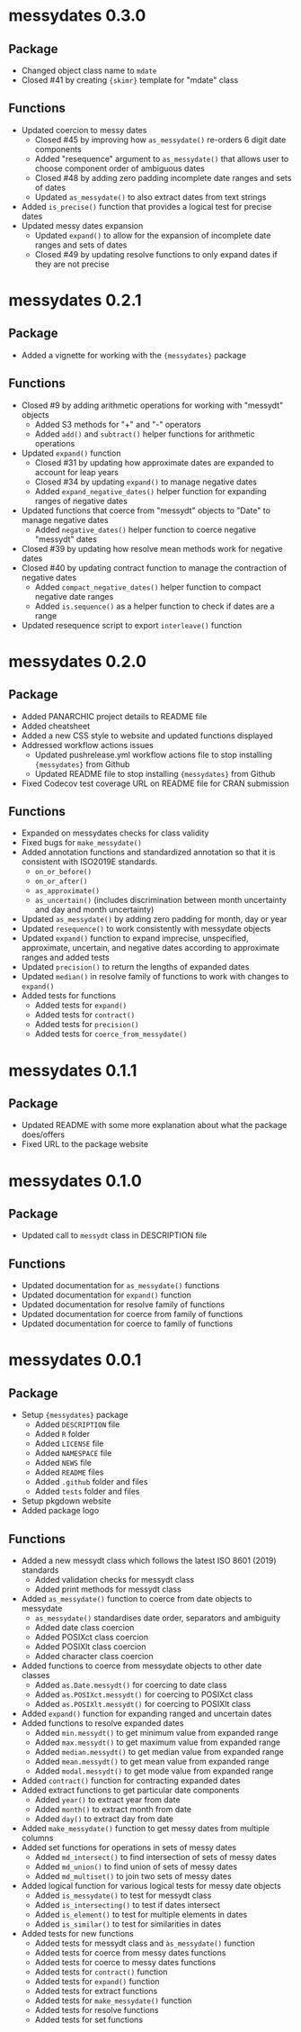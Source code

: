 # messydates 0.3.0

## Package

* Changed object class name to `mdate`
* Closed #41 by creating `{skimr}` template for "mdate" class

## Functions

* Updated coercion to messy dates
  * Closed #45 by improving how `as_messydate()` re-orders 6 digit date components
  * Added "resequence" argument to `as_messydate()` that allows user to choose component order of ambiguous dates
  * Closed #48 by adding zero padding incomplete date ranges and sets of dates
  * Updated `as_messydate()` to also extract dates from text strings
* Added `is_precise()` function that provides a logical test for precise dates
* Updated messy dates expansion
  * Updated `expand()` to allow for the expansion of incomplete date ranges and sets of dates
  * Closed #49 by updating resolve functions to only expand dates if they are not precise

# messydates 0.2.1

## Package

* Added a vignette for working with the `{messydates}` package

## Functions

* Closed #9 by adding arithmetic operations for working with "messydt" objects
  * Added S3 methods for "+" and "-" operators
  * Added `add()` and `subtract()` helper functions for arithmetic operations
* Updated `expand()` function
  * Closed #31 by updating how approximate dates are expanded to account for leap years 
  * Closed #34 by updating `expand()` to manage negative dates
  * Added `expand_negative_dates()` helper function for expanding ranges of negative dates
* Updated functions that coerce from "messydt" objects to "Date" to manage negative dates
  * Added `negative_dates()` helper function to coerce negative "messydt" dates 
* Closed #39 by updating how resolve mean methods work for negative dates
* Closed #40 by updating contract function to manage the contraction of negative dates
  * Added `compact_negative_dates()` helper function to compact negative date ranges
  * Added `is.sequence()` as a helper function to check if dates are a range
* Updated resequence script to export `interleave()` function

# messydates 0.2.0

## Package
* Added PANARCHIC project details to README file
* Added cheatsheet
* Added a new CSS style to website and updated functions displayed
* Addressed workflow actions issues
  * Updated pushrelease.yml workflow actions file to stop installing 
  `{messydates}` from Github
  * Updated README file to stop installing `{messydates}` from Github
* Fixed Codecov test coverage URL on README file for CRAN submission

## Functions
* Expanded on messydates checks for class validity
* Fixed bugs for `make_messydate()`
* Added annotation functions and standardized annotation so that it is 
consistent with ISO2019E standards.
  * `on_or_before()`
  * `on_or_after()`
  * `as_approximate()`
  * `as_uncertain()` (includes discrimination between month uncertainty and 
  day and month uncertainty)
* Updated `as_messydate()` by adding zero padding for month, day or year
* Updated `resequence()` to work consistently with messydate objects
* Updated `expand()` function to expand imprecise, unspecified, approximate, 
uncertain, and negative dates according to approximate ranges and added tests
* Updated `precision()` to return the lengths of expanded dates
* Updated `median()` in resolve family of functions to work with changes to 
`expand()`
* Added tests for functions
  * Added tests for `expand()`
  * Added tests for `contract()`
  * Added tests for `precision()`
  * Added tests for `coerce_from_messydate()`
  

# messydates 0.1.1

## Package

* Updated README with some more explanation about what the package does/offers
* Fixed URL to the package website

# messydates 0.1.0

## Package

* Updated call to `messydt` class in DESCRIPTION file

## Functions

* Updated documentation for `as_messydate()` functions
* Updated documentation for `expand()` function
* Updated documentation for resolve family of functions
* Updated documentation for coerce from family of functions
* Updated documentation for coerce to family of functions

# messydates 0.0.1

## Package

* Setup `{messydates}` package
  * Added `DESCRIPTION` file
  * Added `R` folder
  * Added `LICENSE` file
  * Added `NAMESPACE` file
  * Added `NEWS` file
  * Added `README` files
  * Added `.github` folder and files
  * Added `tests` folder and files
* Setup pkgdown website
* Added package logo

## Functions

* Added a new messydt class which follows the latest ISO 8601 (2019) standards
  * Added validation checks for messydt class
  * Added print methods for messydt class
* Added `as_messydate()` function to coerce from date objects to messydate
  * `as_messydate()` standardises date order, separators and ambiguity
  * Added date class coercion
  * Added POSIXct class coercion
  * Added POSIXlt class coercion
  * Added character class coercion
* Added functions to coerce from messydate objects to other date classes
  * Added `as.Date.messydt()` for coercing to date class
  * Added `as.POSIXct.messydt()` for coercing to POSIXct class
  * Added `as.POSIXlt.messydt()` for coercing to POSIXlt class
* Added `expand()` function for expanding ranged and uncertain dates
* Added functions to resolve expanded dates
  * Added `min.messydt()` to get minimum value from expanded range
  * Added `max.messydt()` to get maximum value from expanded range
  * Added `median.messydt()` to get median value from expanded range
  * Added `mean.messydt()` to get mean value from expanded range
  * Added `modal.messydt()` to get mode value from expanded range
* Added `contract()` function for contracting expanded dates
* Added extract functions to get particular date components
  * Added `year()` to extract year from date
  * Added `month()` to extract month from date
  * Added `day()` to extract day from date
* Added `make_messydate()` function to get messy dates from multiple columns
* Added set functions for operations in sets of messy dates
  * Added `md_intersect()` to find intersection of sets of messy dates
  * Added `md_union()` to find union of sets of messy dates
  * Added `md_multiset()` to join two sets of messy dates
* Added logical function for various logical tests for messy date objects
  * Added `is_messydate()` to test for messydt class
  * Added `is_intersecting()` to test if dates intersect
  * Added `is_element()` to test for multiple elements in dates 
  * Added `is_similar()` to test for similarities in dates
* Added tests for new functions
  * Added tests for messydt class and `às_messydate()` function
  * Added tests for coerce from messy dates functions
  * Added tests for coerce to messy dates functions
  * Added tests for `contract()` function
  * Added tests for `expand()` function
  * Added tests for extract functions
  * Added tests for `make_messydate()` function
  * Added tests for resolve functions
  * Added tests for set functions
